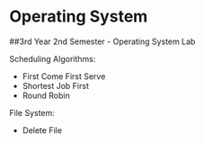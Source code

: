 # Operating System
##3rd Year 2nd Semester - Operating System Lab

Scheduling Algorithms:
- First Come First Serve
- Shortest Job First
- Round Robin

File System:
- Delete File